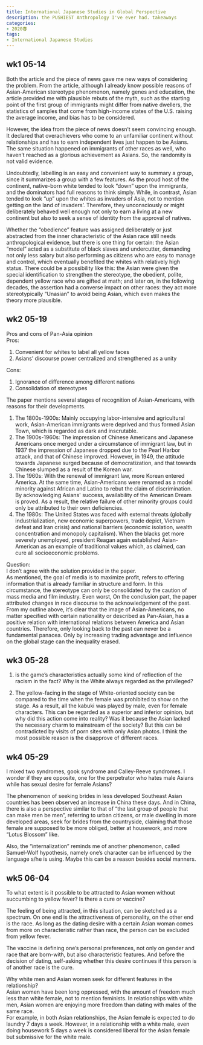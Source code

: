 ```yaml
---
title: International Japanese Studies in Global Perspective
description: the PUSHIEST Anthropology I've ever had. takeaways
categories: 
- 2020春
tags:
- International Japanese Studies
---
```


## wk1 05-14
Both the article and the piece of news gave me new ways of considering the problem. From the article, although I already know possible reasons of Asian-American stereotype phenomenon, namely genes and education, the article provided me with plausible rebuts of the myth, such as the starting point of the first group of immigrants might differ from native dwellers, the statistics of samples that come from high-income states of the U.S. raising the average income, and bias has to be considered.  

However, the idea from the piece of news doesn’t seem convincing enough. It declared that overachievers who come to an unfamiliar continent without relationships and has to earn independent lives just happen to be Asians. The same situation happened on immigrants of other races as well, who haven’t reached as a glorious achievement as Asians. So, the randomity is not valid evidence.  


Undoubtedly, labelling is an easy and convenient way to summary a group, since it summarizes a group with a few features. As the proud host of the continent, native-born white tended to look “down” upon the immigrants, and the dominators had full reasons to think simply. While, in contrast, Asian tended to look “up” upon the whites as invaders of Asia, not to mention getting on the land of invaders’. Therefore, they unconsciously or might deliberately behaved well enough not only to earn a living at a new continent but also to seek a sense of identity from the approval of natives.  

Whether the “obedience” feature was assigned deliberately or just abstracted from the inner characteristic of the Asian race still needs anthropological evidence, but there is one thing for certain: the Asian “model” acted as a substitute of black slaves and undercutter, demanding not only less salary but also performing as citizens who are easy to manage and control, which eventually benefited the whites with relatively high status. There could be a possibility like this: the Asian were given the special identification to strengthen the stereotype, the obedient, polite, dependent yellow race who are gifted at math; and later on, in the following decades, the assertion had a converse impact on other races: they act more stereotypically “Unasian” to avoid being Asian, which even makes the theory more plausible.

## wk2 05-19  

Pros and cons of Pan-Asia opinion  
Pros:  
1)	Convenient for whites to label all yellow faces  
2)	Asians’ discourse power centralized and strengthened as a unity  

Cons:  
1)	Ignorance of difference among different nations  
2)	Consolidation of stereotypes  


The paper mentions several stages of recognition of Asian-Americans, with reasons for their developments.  
1.	The 1800s-1900s: Mainly occupying labor-intensive and agricultural work, Asian-American immigrants were deprived and thus formed Asian Town, which is regarded as dark and inscrutable.  
2.	The 1900s-1960s: The impression of Chinese Americans and Japanese Americans once merged under a circumstance of immigrant law, but in 1937 the impression of Japanese dropped due to the Pearl Harbor attack, and that of Chinese improved. However, in 1949, the attitude towards Japanese surged because of democratization, and that towards Chinese slumped as a result of the Korean war.  
3.	The 1960s: With the renewal of immigrant law, more Korean entered America. At the same time, Asian-Americans were renamed as a model minority against African and Latino to rebut the claim of discrimination. By acknowledging Asians' success, availability of the American Dream is proved. As a result, the relative failure of other minority groups could only be attributed to their own deficiencies.   
4.	The 1980s: The United States was faced with external threats (globally industrialization, new economic superpowers, trade depict, Vietnam defeat and Iran crisis) and national barriers (economic isolation, wealth concentration and monopoly capitalism). When the blacks get more severely unemployed, president Reagan again established Asian-American as an example of traditional values which, as claimed, can cure all socioeconomic problems.  
 
Question:  
I don’t agree with the solution provided in the paper.  
As mentioned, the goal of media is to maximize profit, refers to offering information that is already familiar in structure and form. In this circumstance, the stereotype can only be consolidated by the caution of mass media and film industry. Even worst, On the conclusion part, the paper attributed changes in race discourse to the acknowledgement of the past.   
From my outline above, it’s clear that the image of Asian-Americans, no matter specified with certain nationality or described as Pan-Asian, has a positive relation with international relations between America and Asian countries. Therefore, only looking back to the past can never be a fundamental panacea. Only by increasing trading advantage and influence on the global stage can the inequality erased.  


## wk3 05-28  
1.	is the game’s characteristics actually some kind of reflection of the racism in the fact? Why is the White always regarded as the privileged?  

2.	The yellow-facing in the stage of White-oriented society can be compared to the time when the female was prohibited to show on the stage. As a result, all the kabuki was played by male, even for female characters. This can be regarded as a superior and inferior opinion, but why did this action come into reality? Was it because the Asian lacked the necessary charm to mainstream of the society? But this can be contradicted by visits of porn sites with only Asian photos. I think the most possible reason is the disapprove of different races.  


## wk4 05-29  
I mixed two syndromes, gook syndrome and Calley-Reeve syndromes. I wonder if they are opposite, one for the perpetrator who hates male Asians while has sexual desire for female Asians?  

The phenomenon of seeking brides in less developed Southeast Asian countries has been observed an increase in China these days. And in China, there is also a perspective similar to that of “the last group of people that can make men be men”, referring to urban citizens, or male dwelling in more developed areas, seek for brides from the countryside, claiming that those female are supposed to be more obliged, better at housework, and more “Lotus Blossom” like.   

Also, the “internalization” reminds me of another phenomenon, called Samuel-Wolf hypothesis, namely one’s character can be influenced by the language s/he is using. Maybe this can be a reason besides social manners.  

## wk5 06-04

To what extent is it possible to be attracted to Asian women without succumbing to yellow fever? Is there a cure or vaccine?  

The feeling of being attracted, in this situation, can be sketched as a spectrum. On one end is the attractiveness of personality, on the other end is the race. As long as the dating desire with a certain Asian woman comes from more on characteristic rather than race, the person can be excluded from yellow fever.  

The vaccine is defining one’s personal preferences, not only on gender and race that are born-with, but also characteristic features. And before the decision of dating, self-asking whether this desire continues if this person is of another race is the cure.  

Why white men and Asian women seek for different features in the relationship?  
	Asian women have been long oppressed, with the amount of freedom much less than white female, not to mention feminists. In relationships with white men, Asian women are enjoying more freedom than dating with males of the same race.  
	For example, in both Asian relationships, the Asian female is expected to do laundry 7 days a week. However, in a relationship with a white male, even doing housework 5 days a week is considered liberal for the Asian female but submissive for the white male.  

